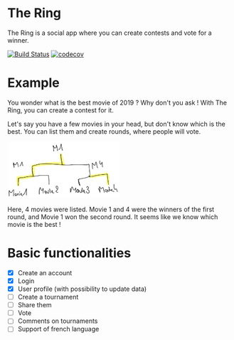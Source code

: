 # The Ring
The Ring is a social app where you can create contests and vote for a winner.

[![Build Status](https://travis-ci.com/kcourtois/TheRing.svg?branch=master)](https://travis-ci.com/kcourtois/TheRing) [![codecov](https://codecov.io/gh/kcourtois/TheRing/branch/master/graph/badge.svg)](https://codecov.io/gh/kcourtois/TheRing)

# Example

You wonder what is the best movie of 2019 ? Why don't you ask !
With The Ring, you can create a contest for it.

Let's say you have a few movies in your head, but don't know which is the best. You can list them and create rounds, where people will vote.

<img src="Images/rounds.png" width="50%" height="50%"/>

Here, 4 movies were listed. Movie 1 and 4 were the winners of the first round, and Movie 1 won the second round. It seems like we know which movie is the best !


# Basic functionalities

- [x] Create an account
- [x] Login
- [x] User profile (with possibility to update data)
- [ ] Create a tournament
- [ ] Share them
- [ ] Vote
- [ ] Comments on tournaments
- [ ] Support of french language